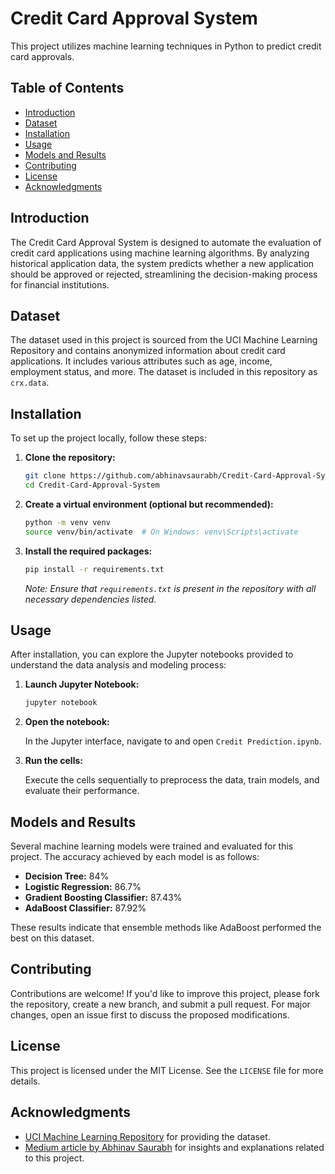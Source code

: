 
# Credit Card Approval System

This project utilizes machine learning techniques in Python to predict credit card approvals.

## Table of Contents

- [Introduction](#introduction)
- [Dataset](#dataset)
- [Installation](#installation)
- [Usage](#usage)
- [Models and Results](#models-and-results)
- [Contributing](#contributing)
- [License](#license)
- [Acknowledgments](#acknowledgments)

## Introduction

The Credit Card Approval System is designed to automate the evaluation of credit card applications using machine learning algorithms. By analyzing historical application data, the system predicts whether a new application should be approved or rejected, streamlining the decision-making process for financial institutions.

## Dataset

The dataset used in this project is sourced from the UCI Machine Learning Repository and contains anonymized information about credit card applications. It includes various attributes such as age, income, employment status, and more. The dataset is included in this repository as `crx.data`.

## Installation

To set up the project locally, follow these steps:

1. **Clone the repository:**

   ```bash
   git clone https://github.com/abhinavsaurabh/Credit-Card-Approval-System.git
   cd Credit-Card-Approval-System
   ```

2. **Create a virtual environment (optional but recommended):**

   ```bash
   python -m venv venv
   source venv/bin/activate  # On Windows: venv\Scripts\activate
   ```

3. **Install the required packages:**

   ```bash
   pip install -r requirements.txt
   ```

   *Note: Ensure that `requirements.txt` is present in the repository with all necessary dependencies listed.*

## Usage

After installation, you can explore the Jupyter notebooks provided to understand the data analysis and modeling process:

1. **Launch Jupyter Notebook:**

   ```bash
   jupyter notebook
   ```

2. **Open the notebook:**

   In the Jupyter interface, navigate to and open `Credit Prediction.ipynb`.

3. **Run the cells:**

   Execute the cells sequentially to preprocess the data, train models, and evaluate their performance.

## Models and Results

Several machine learning models were trained and evaluated for this project. The accuracy achieved by each model is as follows:

- **Decision Tree:** 84%
- **Logistic Regression:** 86.7%
- **Gradient Boosting Classifier:** 87.43%
- **AdaBoost Classifier:** 87.92%

These results indicate that ensemble methods like AdaBoost performed the best on this dataset.

## Contributing

Contributions are welcome! If you'd like to improve this project, please fork the repository, create a new branch, and submit a pull request. For major changes, open an issue first to discuss the proposed modifications.

## License

This project is licensed under the MIT License. See the `LICENSE` file for more details.

## Acknowledgments

- [UCI Machine Learning Repository](https://archive.ics.uci.edu/ml/datasets/credit+approval) for providing the dataset.
- [Medium article by Abhinav Saurabh](https://abhinavsaurabh.medium.com/credit-card-approval-system-using-machine-learning-cb27615b23ef) for insights and explanations related to this project.

